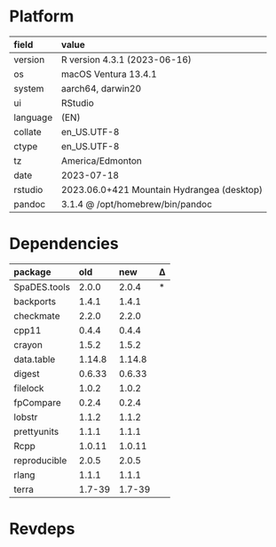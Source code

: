 # Platform

|field    |value                                      |
|:--------|:------------------------------------------|
|version  |R version 4.3.1 (2023-06-16)               |
|os       |macOS Ventura 13.4.1                       |
|system   |aarch64, darwin20                          |
|ui       |RStudio                                    |
|language |(EN)                                       |
|collate  |en_US.UTF-8                                |
|ctype    |en_US.UTF-8                                |
|tz       |America/Edmonton                           |
|date     |2023-07-18                                 |
|rstudio  |2023.06.0+421 Mountain Hydrangea (desktop) |
|pandoc   |3.1.4 @ /opt/homebrew/bin/pandoc           |

# Dependencies

|package      |old    |new    |Δ  |
|:------------|:------|:------|:--|
|SpaDES.tools |2.0.0  |2.0.4  |*  |
|backports    |1.4.1  |1.4.1  |   |
|checkmate    |2.2.0  |2.2.0  |   |
|cpp11        |0.4.4  |0.4.4  |   |
|crayon       |1.5.2  |1.5.2  |   |
|data.table   |1.14.8 |1.14.8 |   |
|digest       |0.6.33 |0.6.33 |   |
|filelock     |1.0.2  |1.0.2  |   |
|fpCompare    |0.2.4  |0.2.4  |   |
|lobstr       |1.1.2  |1.1.2  |   |
|prettyunits  |1.1.1  |1.1.1  |   |
|Rcpp         |1.0.11 |1.0.11 |   |
|reproducible |2.0.5  |2.0.5  |   |
|rlang        |1.1.1  |1.1.1  |   |
|terra        |1.7-39 |1.7-39 |   |

# Revdeps

